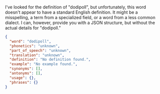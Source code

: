 I've looked for the definition of "dodipoll", but unfortunately, this word doesn't appear to have a standard English definition. It might be a misspelling, a term from a specialized field, or a word from a less common dialect. I can, however, provide you with a JSON structure, but without the actual details for "dodipoll."

```json
{
  "word": "dodipoll",
  "phonetics": "unknown",
  "part_of_speech": "unknown",
  "translation": "unknown",
  "definition": "No definition found.",
  "example": "No example found.",
  "synonyms": [],
  "antonyms": [],
  "usage": {},
  "phrases": {}
}
```
 